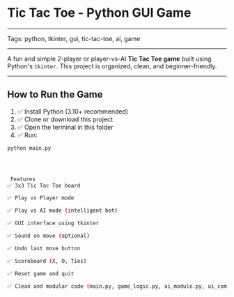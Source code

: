 #  Tic Tac Toe - Python GUI Game
---
Tags: python, tkinter, gui, tic-tac-toe, ai, game

---


A fun and simple 2-player or player-vs-AI **Tic Tac Toe game** built using Python's `tkinter`. This project is organized, clean, and beginner-friendly.

---

##  How to Run the Game

1. ✅ Install Python (3.10+ recommended)
2. ✅ Clone or download this project
3. ✅ Open the terminal in this folder
4. ✅ Run:

```bash
python main.py




 Features
✅ 3x3 Tic Tac Toe board

✅ Play vs Player mode

✅ Play vs AI mode (intelligent bot)

✅ GUI interface using tkinter

✅ Sound on move (optional)

✅ Undo last move button

✅ Scoreboard (X, O, Ties)

✅ Reset game and quit

✅ Clean and modular code (main.py, game_logic.py, ai_module.py, ui_components.py)

